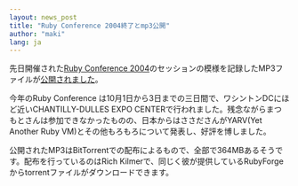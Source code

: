 ```yaml
---
layout: news_post
title: "Ruby Conference 2004終了とmp3公開"
author: "maki"
lang: ja
---
```


先日開催された[Ruby Conference 2004][1]のセッションの模様を記録したMP3ファイルが[公開されました][2]。

今年のRuby Conference は10月1日から3日までの三日間で、ワシントンDCにほど近いCHANTILLY-DULLES EXPO
CENTERで行われました。残念ながらまつもとさんは参加できなかったものの、日本からはささださんがYARV(Yet Another Ruby
VM)とその他もろもろについて発表し、好評を博しました。

公開されたMP3はBitTorrentでの配布によるもので、全部で364MBあるそうです。配布を行っているのはRich
Kilmerで、同じく彼が提供しているRubyForgeからtorrentファイルがダウンロードできます。



[1]: http://www.rubycentral.org/conference/ 
[2]: http://bt.rubyforge.org/ 
